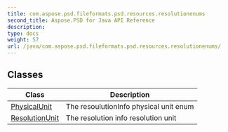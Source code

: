 ```yaml
---
title: com.aspose.psd.fileformats.psd.resources.resolutionenums
second_title: Aspose.PSD for Java API Reference
description: 
type: docs
weight: 57
url: /java/com.aspose.psd.fileformats.psd.resources.resolutionenums/
---
```



## Classes

| Class | Description |
| --- | --- |
| [PhysicalUnit](../com.aspose.psd.fileformats.psd.resources.resolutionenums/physicalunit) | The resoulutionInfo physical unit enum |
| [ResolutionUnit](../com.aspose.psd.fileformats.psd.resources.resolutionenums/resolutionunit) | The resolution info resolution unit |
